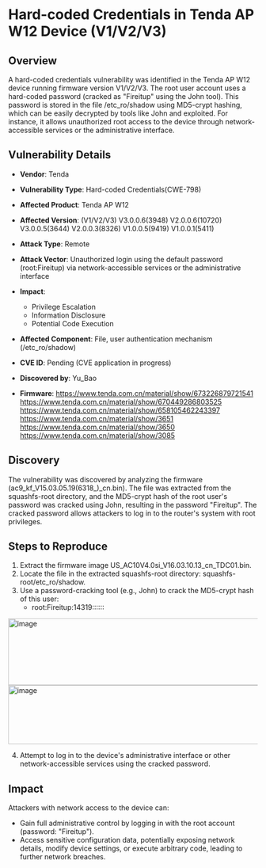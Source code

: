 # Hard-coded Credentials in Tenda AP W12 Device (V1/V2/V3)
## Overview
A hard-coded credentials vulnerability was identified in the Tenda AP W12 device running firmware version V1/V2/V3. The root user account uses a hard-coded password (cracked as "Fireitup" using the John tool). This password is stored in the file /etc_ro/shadow using MD5-crypt hashing, which can be easily decrypted by tools like John and exploited. For instance, it allows unauthorized root access to the device through network-accessible services or the administrative interface.

## Vulnerability Details
+ **Vendor**: Tenda
+ **Vulnerability Type**: Hard-coded Credentials(CWE-798)
+ **Affected Product**: Tenda AP W12
+ **Affected Version**: (V1/V2/V3)
V3.0.0.6(3948)
V2.0.0.6(10720)
V3.0.0.5(3644)
V2.0.0.3(8326)
V1.0.0.5(9419)
V1.0.0.1(5411)

+ **Attack Type**: Remote
+ **Attack Vector**: Unauthorized login using the default password (root:Fireitup) via network-accessible services or the administrative interface
+ **Impact**:
    - Privilege Escalation
    - Information Disclosure
    - Potential Code Execution
+ **Affected Component**: File, user authentication mechanism (/etc_ro/shadow)
+ **CVE ID**: Pending (CVE application in progress)
+ **Discovered by**: Yu_Bao
+ **Firmware**:
https://www.tenda.com.cn/material/show/673226879721541
https://www.tenda.com.cn/material/show/670449286803525
https://www.tenda.com.cn/material/show/658105462243397
https://www.tenda.com.cn/material/show/3651
https://www.tenda.com.cn/material/show/3650
https://www.tenda.com.cn/material/show/3085

## Discovery
The vulnerability was discovered by analyzing the firmware (ac9_kf_V15.03.05.19(6318_)_cn.bin). The file was extracted from the squashfs-root directory, and the MD5-crypt hash of the root user's password was cracked using John, resulting in the password "Fireitup". The cracked password allows attackers to log in to the router's system with root privileges.

## Steps to Reproduce
1. Extract the firmware image US_AC10V4.0si_V16.03.10.13_cn_TDC01.bin.
2. Locate the file in the extracted squashfs-root directory: squashfs-root/etc_ro/shadow.
3. Use a password-cracking tool (e.g., John) to crack the MD5-crypt hash of this user:
    - root:Fireitup:14319::::::

<img width="1509" height="135" alt="image" src="https://github.com/user-attachments/assets/97974b3b-114b-4e4b-96df-032a0acc99e7" />


<img width="759" height="119" alt="image" src="https://github.com/user-attachments/assets/5eaf2557-3476-433e-b247-75e4f0f66a41" />

4. Attempt to log in to the device's administrative interface or other network-accessible services using the cracked password.

## Impact
Attackers with network access to the device can:
+ Gain full administrative control by logging in with the root account (password: "Fireitup").
+ Access sensitive configuration data, potentially exposing network details, modify device settings, or execute arbitrary code, leading to further network breaches.
